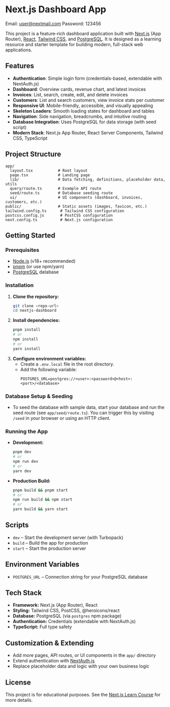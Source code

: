 # Next.js Dashboard App

Email: user@nextmail.com
Password: 123456

This project is a feature-rich dashboard application built with [Next.js](https://nextjs.org/) (App Router), [React](https://react.dev/), [Tailwind CSS](https://tailwindcss.com/), and [PostgreSQL](https://www.postgresql.org/). It is designed as a learning resource and starter template for building modern, full-stack web applications.

## Features

- **Authentication**: Simple login form (credentials-based, extendable with NextAuth.js)
- **Dashboard**: Overview cards, revenue chart, and latest invoices
- **Invoices**: List, search, create, edit, and delete invoices
- **Customers**: List and search customers, view invoice stats per customer
- **Responsive UI**: Mobile-friendly, accessible, and visually appealing
- **Skeleton Loaders**: Smooth loading states for dashboard and tables
- **Navigation**: Side navigation, breadcrumbs, and intuitive routing
- **Database Integration**: Uses PostgreSQL for data storage (with seed script)
- **Modern Stack**: Next.js App Router, React Server Components, Tailwind CSS, TypeScript

## Project Structure

```
app/
  layout.tsx           # Root layout
  page.tsx             # Landing page
  lib/                 # Data fetching, definitions, placeholder data, utils
  query/route.ts       # Example API route
  seed/route.ts        # Database seeding route
  ui/                  # UI components (dashboard, invoices, customers, etc.)
public/                # Static assets (images, favicon, etc.)
tailwind.config.ts      # Tailwind CSS configuration
postcss.config.js       # PostCSS configuration
next.config.ts          # Next.js configuration
```

## Getting Started

### Prerequisites

- [Node.js](https://nodejs.org/) (v18+ recommended)
- [pnpm](https://pnpm.io/) (or use npm/yarn)
- [PostgreSQL](https://www.postgresql.org/) database

### Installation

1. **Clone the repository:**
   ```bash
   git clone <repo-url>
   cd nextjs-dashboard
   ```
2. **Install dependencies:**
   ```bash
   pnpm install
   # or
   npm install
   # or
   yarn install
   ```
3. **Configure environment variables:**
   - Create a `.env.local` file in the root directory.
   - Add the following variable:
     ```env
     POSTGRES_URL=postgres://<user>:<password>@<host>:<port>/<database>
     ```

### Database Setup & Seeding

- To seed the database with sample data, start your database and run the seed route (see `app/seed/route.ts`). You can trigger this by visiting `/seed` in your browser or using an HTTP client.

### Running the App

- **Development:**
  ```bash
  pnpm dev
  # or
  npm run dev
  # or
  yarn dev
  ```
- **Production Build:**
  ```bash
  pnpm build && pnpm start
  # or
  npm run build && npm start
  # or
  yarn build && yarn start
  ```

## Scripts

- `dev` – Start the development server (with Turbopack)
- `build` – Build the app for production
- `start` – Start the production server

## Environment Variables

- `POSTGRES_URL` – Connection string for your PostgreSQL database

## Tech Stack

- **Framework:** Next.js (App Router), React
- **Styling:** Tailwind CSS, PostCSS, @heroicons/react
- **Database:** PostgreSQL (via `postgres` npm package)
- **Authentication:** Credentials (extendable with NextAuth.js)
- **TypeScript:** Full type safety

## Customization & Extending

- Add more pages, API routes, or UI components in the `app/` directory
- Extend authentication with [NextAuth.js](https://next-auth.js.org/)
- Replace placeholder data and logic with your own business logic

## License

This project is for educational purposes. See the [Next.js Learn Course](https://nextjs.org/learn) for more details.

